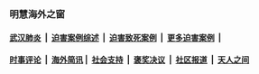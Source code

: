 
### 明慧海外之窗

####  [武汉肺炎](indexes/365.md?t=06090701) &nbsp;|&nbsp;  [迫害案例综述](indexes/328.md?t=06090701) &nbsp;|&nbsp; [迫害致死案例](indexes/277.md?t=06090701)  &nbsp;|&nbsp; [更多迫害案例](indexes/81.md?t=06090701)  &nbsp;|&nbsp; 
####  [时事评论](indexes/19.md?t=06090701) &nbsp;|&nbsp; [海外简讯](indexes/245.md?t=06090701)&nbsp;|&nbsp;  [社会支持](indexes/140.md?t=06090701) &nbsp;|&nbsp; [褒奖决议](indexes/282.md?t=06090701) &nbsp;|&nbsp; [社区报道](indexes/91.md?t=06090701)  &nbsp;|&nbsp; [天人之间](indexes/78.md?t=06090701) 

